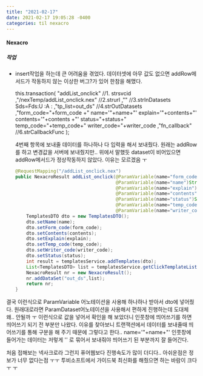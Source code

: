 ```yaml
---
title: "2021-02-17"
date: 2021-02-17 19:05:28 -0400
categories: til nexacro
---
```


#### 	Nexacro

##### 작업

- insert작업을 하는데 큰 어려움을 겪었다. 데이터셋에 아무 값도 없으면 addRow메서드가 작동하지 않는 이상한 버그?가 있어 한참을 해맸다.  

  this.transaction(
  		"addList_onclick" //1. strsvcid
  		,"/nexTemp/addList_onclick.nex" //2.strurl
  		,"" //3.strInDatasets Sds=Fds:U :A :
  		,"tp_list=out_ds" //4.strOutDatasets
  		,"form_code="+form_code +" name='"+name+"' explain='"+contents+"' contents='"+contents
  		+"' status="+status+" temp_code="+temp_code+" writer_code="+writer_code
  		,"fn_callback" //6.strCallbackFunc
  		);

  4번째 항목에 보내줄 데이터를 하나하나 다 입력을 해서 보내줬다.  원래는 addRow를 하고 변경값을 서버에 보내줬지만.. 위에서 말했듯 dataset이 비어있으면 addRow메서드가 정상작동하지 않았다. 이유는 모르겠음 ㅜ  

   

  ```java
  @RequestMapping("/addList_onclick.nex")
  public NexacroResult addList_onclick(@ParamVariable(name="form_code")int form_code,
                                       @ParamVariable(name="name")String name,
                                       @ParamVariable(name="explain")String explain,
                                       @ParamVariable(name="contents")String contents,
                                       @ParamVariable(name="status")String status,
                                       @ParamVariable(name="temp_code")int temp_code,
                                       @ParamVariable(name="writer_code")int writer_code){
      TemplatesDTO dto = new TemplatesDTO();
      dto.setName(name);
      dto.setForm_code(form_code);
      dto.setContents(contents);
      dto.setExplain(explain);
      dto.setTemp_code(temp_code);
      dto.setWriter_code(writer_code);
      dto.setStatus(status);
      int result = templatesService.addTemplates(dto);
      List<TemplatesDTO> list = templatesService.getClickTemplateList(form_code);
      NexacroResult nr = new NexacroResult();
      nr.addDataSet("out_ds",list);
      return nr;
  }
  ```

결국 이런식으로 ParamVariable 어노테이션을 사용해 하나하나 받아서 dto에 넣어줬다. 원래대로라면 ParamDataset어노테이션을 사용해서 편하게 진행하는데 도대체 왜.. 안될까 ㅜ 이런식으로 값을 넣어서 확인을 해 보았더니 인풋창에 띄어쓰기를 하면 띄어쓰기 되기 전 부분만 나왔다. 이유를 찾아보니 트랜잭션에서 데이터를 보내줄때 띄어쓰기를 통해 구분을 해 주기 때문에 그렇다고 한다..  name='"+name+"' 인풋창에 들어가는 데이터는 저렇게 '' 로 묶어서 보내줘야 띄어쓰기 된 부분까지 잘 들어간다.  



처음 접해보는 넥사크로라 그런지 퓨어웹보다 진행속도가 많이 더디다.. 아쉬운점은 정보가 너무 없다는점 ㅜㅜ 투비소프트에서 가이드북 최신화를 해줬으면 하는 바람이 크다  ㅜ ㅜ 

